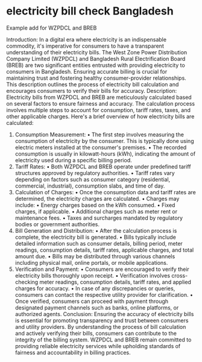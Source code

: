 # electricity bill check Bangladesh  
Example add for WZPDCL and BREB

Introduction: In a digital era where electricity is an indispensable commodity, it's imperative for consumers to have a transparent understanding of their electricity bills. The West Zone Power Distribution Company Limited (WZPDCL) and Bangladesh Rural Electrification Board (BREB) are two significant entities entrusted with providing electricity to consumers in Bangladesh. Ensuring accurate billing is crucial for maintaining trust and fostering healthy consumer-provider relationships. This description outlines the process of electricity bill calculation and encourages consumers to verify their bills for accuracy.
Description: Electricity bills from WZPDCL and BREB are meticulously calculated based on several factors to ensure fairness and accuracy. The calculation process involves multiple steps to account for consumption, tariff rates, taxes, and other applicable charges. Here's a brief overview of how electricity bills are calculated:
1.	Consumption Measurement:
•	The first step involves measuring the consumption of electricity by the consumer. This is typically done using electric meters installed at the consumer's premises.
•	The recorded consumption is usually in kilowatt-hours (kWh), indicating the amount of electricity used during a specific billing period.
2.	Tariff Rates:
•	Both WZPDCL and BREB operate under predefined tariff structures approved by regulatory authorities.
•	Tariff rates vary depending on factors such as consumer category (residential, commercial, industrial), consumption slabs, and time of day.
3.	Calculation of Charges:
•	Once the consumption data and tariff rates are determined, the electricity charges are calculated.
•	Charges may include:
•	Energy charges based on the kWh consumed.
•	Fixed charges, if applicable.
•	Additional charges such as meter rent or maintenance fees.
•	Taxes and surcharges mandated by regulatory bodies or government authorities.
4.	Bill Generation and Distribution:
•	After the calculation process is complete, the electricity bill is generated.
•	Bills typically include detailed information such as consumer details, billing period, meter readings, consumption details, tariff rates, applicable charges, and total amount due.
•	Bills may be distributed through various channels including physical mail, online portals, or mobile applications.
5.	Verification and Payment:
•	Consumers are encouraged to verify their electricity bills thoroughly upon receipt.
•	Verification involves cross-checking meter readings, consumption details, tariff rates, and applied charges for accuracy.
•	In case of any discrepancies or queries, consumers can contact the respective utility provider for clarification.
•	Once verified, consumers can proceed with payment through designated payment channels such as banks, online platforms, or authorized agents.
Conclusion: Ensuring the accuracy of electricity bills is essential for promoting transparency and trust between consumers and utility providers. By understanding the process of bill calculation and actively verifying their bills, consumers can contribute to the integrity of the billing system. WZPDCL and BREB remain committed to providing reliable electricity services while upholding standards of fairness and accountability in billing practices.


